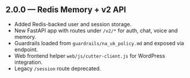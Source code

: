 ## 2.0.0 — Redis Memory + v2 API
- Added Redis-backed user and session storage.
- New FastAPI app with routes under `/v2/*` for auth, chat, voice and memory.
- Guardrails loaded from `guardrails/na_uk_policy.md` and exposed via endpoint.
- Web frontend helper `web/js/cutter-client.js` for WordPress integration.
- Legacy `/session` route deprecated.
